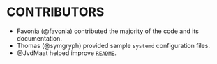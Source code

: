 # CONTRIBUTORS

- Favonia (@favonia) contributed the majority of the code and its documentation.
- Thomas (@symgryph) provided sample `systemd` configuration files.
- @JvdMaat helped improve [`README`](./README.markdown).
